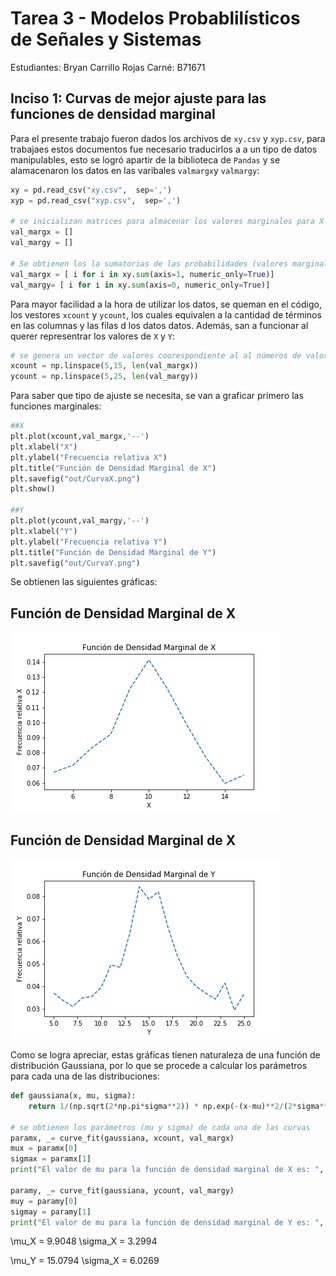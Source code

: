 # Tarea 3 - Modelos Probablilísticos de Señales y Sistemas

Estudiantes: Bryan Carrillo Rojas
Carné: B71671

## Inciso 1: Curvas de mejor ajuste para las funciones de densidad marginal
Para el presente trabajo fueron dados los archivos de `xy.csv` y `xyp.csv`,  para trabajaes estos documentos fue necesario traducirlos a a un tipo de datos manipulables, esto se logró apartir de la biblioteca de `Pandas` y se alamacenaron los datos en las varibales `valmargx`y `valmargy`:

``` python
xy = pd.read_csv("xy.csv",  sep=',')
xyp = pd.read_csv("xyp.csv",  sep=',')

# se inicializan matrices para almacenar los valores marginales para X y Y
val_margx = []
val_margy = []

# Se obtienen los la sumatorias de las probabilidades (valores marginales)
val_margx = [ i for i in xy.sum(axis=1, numeric_only=True)]
val_margy= [ i for i in xy.sum(axis=0, numeric_only=True)]
 ```
 Para mayor facilidad a la hora de utilizar los datos, se queman en el código, los vestores `xcount` y `ycount`, los cuales equivalen a la cantidad de términos en las columnas y las filas d los datos datos. Además, san a funcionar al querer representrar los valores de `X` y `Y`:

 ```python
# se genera un vector de valores coorespondiente al al números de valores marginales obtenidos
xcount = np.linspace(5,15, len(val_margx))
ycount = np.linspace(5,25, len(val_margy))
```

Para saber que tipo de ajuste se necesita, se van a graficar primero las funciones marginales:
 ```python
##X
plt.plot(xcount,val_margx,'--')
plt.xlabel("X")
plt.ylabel("Frecuencia relativa X")
plt.title("Función de Densidad Marginal de X")
plt.savefig("out/CurvaX.png")
plt.show()

##Y
plt.plot(ycount,val_margy,'--')
plt.xlabel("Y")
plt.ylabel("Frecuencia relativa Y")
plt.title("Función de Densidad Marginal de Y")
plt.savefig("out/CurvaY.png")
```

Se obtienen las siguientes gráficas:
## Función de Densidad Marginal de X
![alt text](https://github.com/bryancr1818/Tarea3/blob/master/out/CurvaX.png) 
## Función de Densidad Marginal de X
![alt text](https://github.com/bryancr1818/Tarea3/blob/master/out/CurvaY.png) 

Como se logra apreciar, estas gráficas tienen naturaleza de una función de distribución Gaussiana, por lo que se procede a calcular los parámetros para cada una de las distribuciones:

```python
def gaussiana(x, mu, sigma):
    return 1/(np.sqrt(2*np.pi*sigma**2)) * np.exp(-(x-mu)**2/(2*sigma**2))

# se obtienen los parámetros (mu y sigma) de cada una de las curvas
paramx, _= curve_fit(gaussiana, xcount, val_margx)
mux = paramx[0]
sigmax = paramx[1]
print("El valor de mu para la función de densidad marginal de X es: ", mux, " y el valor de sigma es: ", sigmax)

paramy, _= curve_fit(gaussiana, ycount, val_margy)
muy = paramy[0]
sigmay = paramy[1]
print("El valor de mu para la función de densidad marginal de Y es: ", muy, " y el valor de sigma es: ", sigmay)
```

\mu_X  = 9.9048
\sigma_X = 3.2994

\mu_Y = 15.0794
\sigma_X = 6.0269
